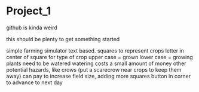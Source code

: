 # Project_1

github is kinda weird

this should be plenty to get something started

simple farming simulator
text based. squares to represent crops
letter in center of square for type of crop
upper case = grown
lower case = growing
plants need to be watered
watering costs a small amount of money
other potential hazards, like crows (put a scarecrow near crops to keep them away)
can pay to increase field size, adding more squares
button in corner to advance to next day
